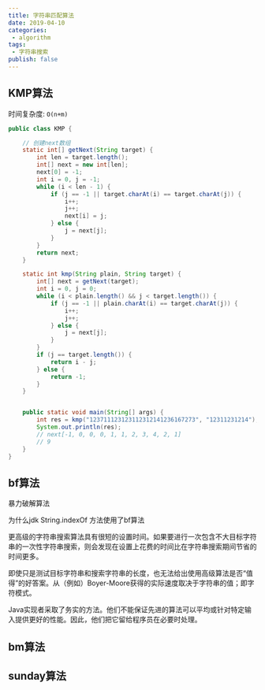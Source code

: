 ```yaml
---
title: 字符串匹配算法
date: 2019-04-10
categories:
 - algorithm
tags:
 - 字符串搜索
publish: false
---
```


## KMP算法

时间复杂度: `O(n+m)`

``` java
public class KMP {

    // 创建next数组
    static int[] getNext(String target) {
        int len = target.length();
        int[] next = new int[len];
        next[0] = -1;
        int i = 0, j = -1;
        while (i < len - 1) {
            if (j == -1 || target.charAt(i) == target.charAt(j)) {
                i++;
                j++;
                next[i] = j;
            } else {
                j = next[j];
            }
        }
        return next;
    }

    static int kmp(String plain, String target) {
        int[] next = getNext(target);
        int i = 0, j = 0;
        while (i < plain.length() && j < target.length()) {
            if (j == -1 || plain.charAt(i) == target.charAt(j)) {
                i++;
                j++;
            } else {
                j = next[j];
            }
        }
        if (j == target.length()) {
            return i - j;
        } else {
            return -1;
        }
    }


    public static void main(String[] args) {
        int res = kmp("123711123123112312141236167273", "12311231214");
        System.out.println(res);
        // next[-1, 0, 0, 0, 1, 1, 2, 3, 4, 2, 1]
        // 9
    }
}

```

## bf算法

暴力破解算法

为什么jdk String.indexOf 方法使用了bf算法

更高级的字符串搜索算法具有很短的设置时间。如果要进行一次包含不大目标字符串的一次性字符串搜索，则会发现在设置上花费的时间比在字符串搜索期间节省的时间更多。

即使只是测试目标字符串和搜索字符串的长度，也无法给出使用高级算法是否“值得”的好答案。从（例如）Boyer-Moore获得的实际速度取决于字符串的值；即字符模式。

Java实现者采取了务实的方法。他们不能保证先进的算法可以平均或针对特定输入提供更好的性能。因此，他们把它留给程序员在必要时处理。

## bm算法

## sunday算法